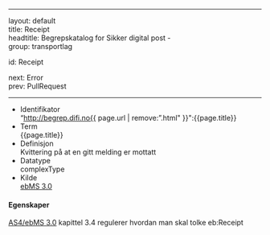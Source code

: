 -----

layout: default  
title: Receipt  
headtitle: Begrepskatalog for Sikker digital post -  
group: transportlag

id: Receipt

next: Error  
prev: PullRequest

-----

  - Identifikator  
    “http://begrep.difi.no{{ page.url | remove:”.html"
    }}":{{page.title}}
  - Term  
    {{page.title}}
  - Definisjon  
    Kvittering på at en gitt melding er mottatt
  - Datatype  
    complexType
  - Kilde  
    [ebMS 3.0](http://docs.oasis-open.org/ebxml-msg/ebms/v3.0/core/ebms-header-3_0-200704.xsd)

#### Egenskaper

[AS4/ebMS 3.0](http://docs.oasis-open.org/ebxml-msg/ebms/v3.0/profiles/AS4-profile/v1.0/AS4-profile-v1.0.pdf)
kapittel 3.4 regulerer hvordan man skal tolke eb:Receipt
